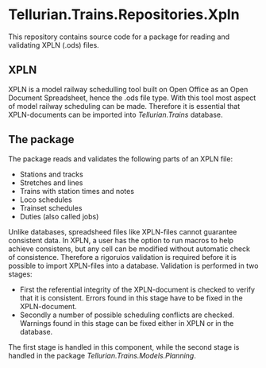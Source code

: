 # Tellurian.Trains.Repositories.Xpln
This repository contains source code for a package for reading and validating XPLN (.ods) files.
## XPLN
XPLN is a model railway schedulling tool built on Open Office as an Open Document Spreadsheet, hence the .ods file type. 
With this tool most aspect of model railway scheduling can be made. 
Therefore it is essential that XPLN-documents can be imported into *Tellurian.Trains* database.
## The package
The package reads and validates the following parts of an XPLN file:
* Stations and tracks
* Stretches and lines
* Trains with station times and notes
* Loco schedules
* Trainset schedules
* Duties (also called jobs)

Unlike databases, spreadsheed files like XPLN-files cannot guarantee consistent data. 
In XPLN, a user has the option to run macros to help achieve consistens, 
but any cell can be modified without automatic check of consistence.
Therefore a rigoruios validation is required before it is possible to import XPLN-files into a database.
Validation is performed in two stages:
* First the referential integrity of the XPLN-document is checked to verify that it is consistent. 
Errors found in this stage have to be fixed in the XPLN-document.
* Secondly a number of possible scheduling conflicts are checked. 
Warnings found in this stage can be fixed either in XPLN or in the database.

The first stage is handled in this component, while the second stage is handled in the package *Tellurian.Trains.Models.Planning*. 
